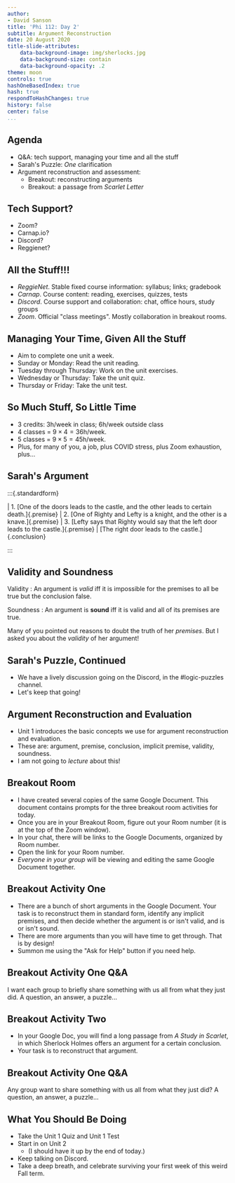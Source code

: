 ```yaml
---
author:
- David Sanson
title: 'Phi 112: Day 2'
subtitle: Argument Reconstruction
date: 20 August 2020
title-slide-attributes:
    data-background-image: img/sherlocks.jpg
    data-background-size: contain
    data-background-opacity: .2
theme: moon
controls: true
hashOneBasedIndex: true
hash: true
respondToHashChanges: true
history: false
center: false
...
```


## Agenda

-   Q&A: tech support, managing your time and all the stuff
-   Sarah's Puzzle: *One* clarification
-   Argument reconstruction and assessment:
    -   Breakout: reconstructing arguments
    -   Breakout: a passage from *Scarlet Letter*

## Tech Support?

-   Zoom?
-   Carnap.io?
-   Discord?
-   Reggienet?

## All the Stuff!!!

-   *ReggieNet*. Stable fixed course information: syllabus; links; gradebook
-   *Carnap*. Course content: reading, exercises, quizzes, tests
-   *Discord*. Course support and collaboration: chat, office hours, study
    groups
-   *Zoom*. Official "class meetings". Mostly collaboration in breakout rooms. 

## Managing Your Time, Given All the Stuff

-   Aim to complete one unit a week.
-   Sunday or Monday: Read the unit reading.
-   Tuesday through Thursday: Work on the unit exercises.
-   Wednesday or Thursday: Take the unit quiz.
-   Thursday or Friday: Take the unit test.

## So Much Stuff, So Little Time

-   3 credits: 3h/week in class; 6h/week outside class
-   4 classes = $9 \times 4 = 36$h/week.
-   5 classes = $9 \times 5 = 45$h/week.
-   Plus, for many of you, a job, plus COVID stress, plus Zoom exhaustion,
    plus...

## Sarah's Argument

:::{.standardform}

| 1. [One of the doors leads to the castle, and the other leads to certain
  death.]{.premise}
| 2. [One of Righty and Lefty is a knight, and the other is a
  knave.]{.premise}
| 3. [Lefty says that Righty would say that the left door leads to the
  castle.]{.premise}
| [The right door leads to the castle.]{.conclusion}

:::

## Validity and Soundness

Validity
:   An argument is *valid* iff it is impossible for the premises to all be
    true but the conclusion false.

Soundness
:   An argument is **sound** iff it is valid and all of its premises are true.

Many of you pointed out reasons to doubt the truth of her *premises*. But
I asked you about the *validity* of her argument!

## Sarah's Puzzle, Continued

-   We have a lively discussion going on the Discord, in the #logic-puzzles
    channel.
-   Let's keep that going!

## Argument Reconstruction and Evaluation

-   Unit 1 introduces the basic concepts we use for argument reconstruction
    and evaluation.
-   These are: argument, premise, conclusion, implicit premise, validity, soundness.
-   I am not going to *lecture* about this!

## Breakout Room 

-   I have created several copies of the same Google Document. This document
    contains prompts for the three breakout room activities for today.
-   Once you are in your Breakout Room, figure out your Room number (it is at
    the top of the Zoom window).
-   In your chat, there will be links to the Google Documents, organized by
    Room number.
-   Open the link for your Room number.
-   *Everyone in your group* will be viewing and editing the same
    Google Document together.

## Breakout Activity One

-   There are a bunch of short arguments in the Google Document. Your task is
    to reconstruct them in standard form, identify any implicit premises, and
    then decide whether the argument is or isn't valid, and is or isn't sound.
-   There are more arguments than you will have time to get through. That is
    by design!
-   Summon me using the "Ask for Help" button if you need help. 

## Breakout Activity One Q&A

I want each group to briefly share something with us all from what they just
did. A question, an answer, a puzzle...

## Breakout Activity Two

-   In your Google Doc, you will find a long passage from *A Study
    in Scarlet*, in which Sherlock Holmes offers an argument for a certain
    conclusion.
-   Your task is to reconstruct that argument.

## Breakout Activity One Q&A

Any group want to share something with us all from what they just
did? A question, an answer, a puzzle...

## What You Should Be Doing

-   Take the Unit 1 Quiz and Unit 1 Test
-   Start in on Unit 2
    -   (I should have it up by the end of today.)
-   Keep talking on Discord.
-   Take a deep breath, and celebrate surviving your first week of this weird
    Fall term.
